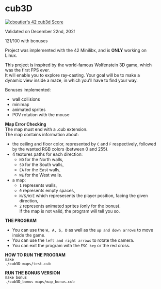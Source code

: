 # cub3D

[![cboutier's 42 cub3d Score](https://badge42.vercel.app/api/v2/cl1f9y1k8000609jsc4a29jay/project/2431470)](https://github.com/JaeSeoKim/badge42)

Validated on December 22nd, 2021

121/100 with bonuses

Project was implemented with the 42 Minilibx, and is **ONLY** working on Linux.

This project is inspired by the world-famous Wolfenstein 3D game, which was the first FPS ever.  
It will enable you to explore ray-casting. Your goal will be to make a dynamic view inside a maze, in which you'll have to find your way.

Bonuses implemented:  
- wall collisions
- minimap
- animated sprites
- POV rotation with the mouse

**Map Error Checking**  
The map must end with a .cub extension.  
The map contains information about:  
- the ceiling and floor color, represented by `C` and `F` respectively, followed by the wanted RGB colors (between 0 and 255).  
- 4 textures paths for each direction:  
    - `NO` for the North walls,  
    - `SO` for the South walls,  
    - `EA` for the East walls,  
    - `WE` for the West walls.  
- a map:
    - `1` represents walls,  
    - `0` represents empty spaces,  
    - `N/S/W/E` which represesents the player position, facing the given direction,  
    - `2` represents animated sprites (only for the bonus).  
If the map is not valid, the program will tell you so.  

**THE PROGRAM**  
- You can use the `W, A, S, D` as well as the `up and down arrows` to move inside the game.  
- You can use the `left and right arrows` to rotate the camera.  
- You can exit the program with the `ESC key` or the red cross.   

**HOW TO RUN THE PROGRAM**   
`make`  
`./cub3D maps/test.cub`  

**RUN THE BONUS VERSION**  
`make bonus`  
`./cub3D_bonus maps/map_bonus.cub`
